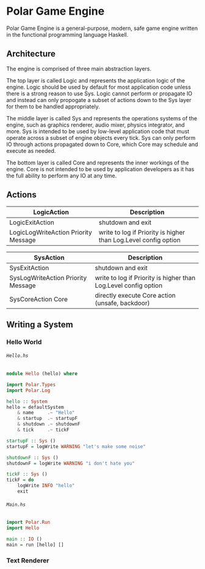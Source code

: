 Polar Game Engine
======

Polar Game Engine is a general-purpose, modern, safe game engine written in the functional programming language Haskell.

## Architecture

The engine is comprised of three main abstraction layers.

The top layer is called Logic and represents the application logic of the engine. Logic should be used by default for most application code unless there is a strong reason to use Sys. Logic cannot perform or propagate IO and instead can only propogate a subset of actions down to the Sys layer for them to be handled appropriately.

The middle layer is called Sys and represents the operations systems of the engine, such as graphics renderer, audio mixer, physics integrator, and more. Sys is intended to be used by low-level application code that must operate across a subset of engine objects every tick. Sys can only perform IO through actions propagated down to Core, which Core may schedule and execute as needed.

The bottom layer is called Core and represents the inner workings of the engine. Core is not intended to be used by application developers as it has the full ability to perform any IO at any time.

## Actions

| LogicAction                          | Description                                                     |
| ------------------------------------ | --------------------------------------------------------------- |
| LogicExitAction                      | shutdown and exit                                               |
| LogicLogWriteAction Priority Message | write to log if Priority is higher than Log.Level config option |

| SysAction                          | Description                                                     |
| ---------------------------------- | --------------------------------------------------------------- |
| SysExitAction                      | shutdown and exit                                               |
| SysLogWriteAction Priority Message | write to log if Priority is higher than Log.Level config option |
| SysCoreAction Core                 | directly execute Core action (unsafe, backdoor)                 |

## Writing a System

### Hello World

###### `Hello.hs`
```haskell
module Hello (hello) where

import Polar.Types
import Polar.Log

hello :: System
hello = defaultSystem
    & name     .~ "Hello"
    & startup  .~ startupF
    & shutdown .~ shutdownF
    & tick     .~ tickF

startupF :: Sys ()
startupF = logWrite WARNING "let's make some noise"

shutdownF :: Sys ()
shutdownF = logWrite WARNING "i don't hate you"

tickF :: Sys ()
tickF = do
    logWrite INFO "hello"
    exit
```

###### `Main.hs`
```haskell
import Polar.Run
import Hello

main :: IO ()
main = run [hello] []
```

### Text Renderer
